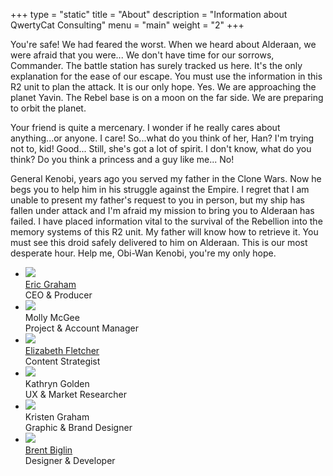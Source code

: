 +++
type = "static"
title = "About"
description = "Information about QwertyCat Consulting"
menu = "main"
weight = "2"
+++

You're safe! We had feared the worst. When we heard about Alderaan, we were afraid that you were... We don't have time for our sorrows, Commander. The battle station has surely tracked us here. It's the only explanation for the ease of our escape. You must use the information in this R2 unit to plan the attack. It is our only hope. Yes. We are approaching the planet Yavin. The Rebel base is on a moon on the far side. We are preparing to orbit the planet.

Your friend is quite a mercenary. I wonder if he really cares about anything...or anyone. I care! So...what do you think of her, Han? I'm trying not to, kid! Good... Still, she's got a lot of spirit. I don't know, what do you think? Do you think a princess and a guy like me... No!

General Kenobi, years ago you served my father in the Clone Wars. Now he begs you to help him in his struggle against the Empire. I regret that I am unable to present my father's request to you in person, but my ship has fallen under attack and I'm afraid my mission to bring you to Alderaan has failed. I have placed information vital to the survival of the Rebellion into the memory systems of this R2 unit. My father will know how to retrieve it. You must see this droid safely delivered to him on Alderaan. This is our most desperate hour. Help me, Obi-Wan Kenobi, you're my only hope.
<ul>
  <li><a class="about-item" href="http://erictgraham.com">
    <img src="http://brentbiglin.github.io/public/images/eric-graham.svg"><br>Eric Graham</a><br> CEO & Producer</li>
  <li><img src="https://icon.now.sh/tag_faces/64/54AC58"><br>Molly McGee<br>Project & Account Manager</li>
  <li><a class="about-item" href="http://sites.utexas.edu/elizabethreadsandwrites/"><img src="https://icon.now.sh/tag_faces/64/54AC58"><br>Elizabeth Fletcher</a><br>Content Strategist</li>
  <li><img src="https://icon.now.sh/tag_faces/64/54AC58"><br>Kathryn Golden<br>UX & Market Researcher</li>
  <li><img src="https://icon.now.sh/tag_faces/64/54AC58"><br>Kristen Graham<br>Graphic & Brand Designer</li>
  <li><a class="about-item" href="http://biglin.io"><img src="https://icon.now.sh/tag_faces/64/54AC58"><br>Brent Biglin</a><br>Designer & Developer</li>
</ul>
